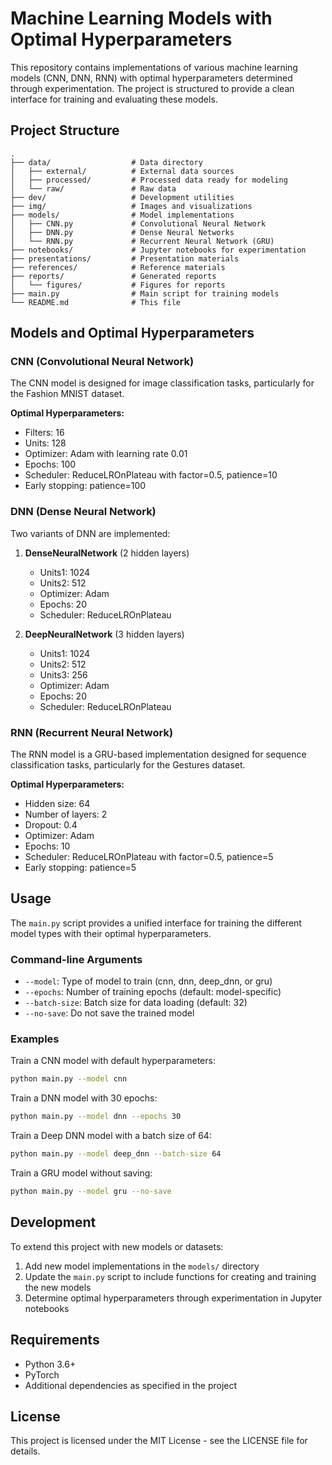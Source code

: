 # Machine Learning Models with Optimal Hyperparameters

This repository contains implementations of various machine learning models (CNN, DNN, RNN) with optimal hyperparameters determined through experimentation. The project is structured to provide a clean interface for training and evaluating these models.

## Project Structure

```
.
├── data/                  # Data directory
│   ├── external/          # External data sources
│   ├── processed/         # Processed data ready for modeling
│   └── raw/               # Raw data
├── dev/                   # Development utilities
├── img/                   # Images and visualizations
├── models/                # Model implementations
│   ├── CNN.py             # Convolutional Neural Network
│   ├── DNN.py             # Dense Neural Networks
│   └── RNN.py             # Recurrent Neural Network (GRU)
├── notebooks/             # Jupyter notebooks for experimentation
├── presentations/         # Presentation materials
├── references/            # Reference materials
├── reports/               # Generated reports
│   └── figures/           # Figures for reports
├── main.py                # Main script for training models
└── README.md              # This file
```

## Models and Optimal Hyperparameters

### CNN (Convolutional Neural Network)

The CNN model is designed for image classification tasks, particularly for the Fashion MNIST dataset.

**Optimal Hyperparameters:**
- Filters: 16
- Units: 128
- Optimizer: Adam with learning rate 0.01
- Epochs: 100
- Scheduler: ReduceLROnPlateau with factor=0.5, patience=10
- Early stopping: patience=100

### DNN (Dense Neural Network)

Two variants of DNN are implemented:

1. **DenseNeuralNetwork** (2 hidden layers)
   - Units1: 1024
   - Units2: 512
   - Optimizer: Adam
   - Epochs: 20
   - Scheduler: ReduceLROnPlateau

2. **DeepNeuralNetwork** (3 hidden layers)
   - Units1: 1024
   - Units2: 512
   - Units3: 256
   - Optimizer: Adam
   - Epochs: 20
   - Scheduler: ReduceLROnPlateau

### RNN (Recurrent Neural Network)

The RNN model is a GRU-based implementation designed for sequence classification tasks, particularly for the Gestures dataset.

**Optimal Hyperparameters:**
- Hidden size: 64
- Number of layers: 2
- Dropout: 0.4
- Optimizer: Adam
- Epochs: 10
- Scheduler: ReduceLROnPlateau with factor=0.5, patience=5
- Early stopping: patience=5

## Usage

The `main.py` script provides a unified interface for training the different model types with their optimal hyperparameters.

### Command-line Arguments

- `--model`: Type of model to train (cnn, dnn, deep_dnn, or gru)
- `--epochs`: Number of training epochs (default: model-specific)
- `--batch-size`: Batch size for data loading (default: 32)
- `--no-save`: Do not save the trained model

### Examples

Train a CNN model with default hyperparameters:
```bash
python main.py --model cnn
```

Train a DNN model with 30 epochs:
```bash
python main.py --model dnn --epochs 30
```

Train a Deep DNN model with a batch size of 64:
```bash
python main.py --model deep_dnn --batch-size 64
```

Train a GRU model without saving:
```bash
python main.py --model gru --no-save
```

## Development

To extend this project with new models or datasets:

1. Add new model implementations in the `models/` directory
2. Update the `main.py` script to include functions for creating and training the new models
3. Determine optimal hyperparameters through experimentation in Jupyter notebooks

## Requirements

- Python 3.6+
- PyTorch
- Additional dependencies as specified in the project

## License

This project is licensed under the MIT License - see the LICENSE file for details.